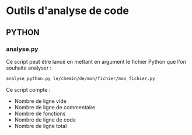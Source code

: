 # Outils d'analyse de code

## PYTHON

### analyse.py

Ce script peut être lancé en mettant en argument le fichier Python que l'on souhaite analyser :
```bash
analyse_python.py le/chemin/de/mon/fichier/mon_fichier.py
```

Ce script compte :

- Nombre de ligne vide
- Nombre de ligne de commentaire
- Nombre de fonctions
- Nombre de ligne de code
- Nombre de ligne total
